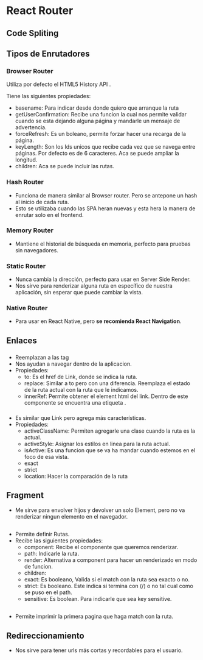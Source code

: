 # React Router

## Code Spliting

## Tipos de Enrutadores

### Browser Router

Utiliza por defecto el HTML5 History API .

Tiene las siguientes propiedades:

* basename: Para indicar desde donde quiero que arranque la ruta
* getUserConfirmation: Recibe una funcion la cual nos permite validar cuando se esta dejando alguna página y mandarle un mensaje de advertencia.
* forceRefresh: Es un boleano, permite forzar hacer una recarga de la página. 
* keyLength: Son los Ids unicos que recibe cada vez que se navega entre páginas. Por defecto es de 6 caracteres. Aca se puede ampliar la longitud.
* children: Aca se puede incluir las rutas.

### Hash Router

* Funciona de manera similar al Browser router. Pero se antepone un hash al inicio de cada ruta.
* Esto se utilizaba cuando las SPA heran nuevas y esta hera la manera de enrutar solo en el frontend.

### Memory Router

* Mantiene el historial de búsqueda en memoria, perfecto para pruebas sin navegadores.

### Static Router

* Nunca cambia la dirección, perfecto para usar en Server Side Render.
* Nos sirve para renderizar alguna ruta en específico de nuestra aplicación, sin esperar que puede cambiar la vista.

### Native Router

* Para usar en React Native, pero **se recomienda React Navigation**.

## Enlaces

### <Link>

* Reemplazan a las tag <a>
* Nos ayudan a navegar dentro de la aplicacion.
* Propiedades:
  * to: Es el href de Link, donde se indica la ruta.
  * replace: Similar a to pero con una diferencia. Reemplaza el estado de la ruta actual con la ruta que le indicamos.
  * innerRef: Permite obtener el element html del link. Dentro de este componente se encuentra una etiqueta <a>.

### <NavLink>

* Es similar que Link pero agrega más características.
* Propiedades:
  * activeClassName: Permiten agregarle una clase cuando la ruta es la actual.
  * activeStyle: Asignar los estilos en linea para la ruta actual.
  * isActive: Es una funcion que se va ha mandar cuando estemos en el foco de esa vista.
  * exact
  * strict
  * location: Hacer la comparación de la ruta

## Fragment

* Me sirve para envolver hijos y devolver un solo Element, pero no va renderizar ningun elemento en el navegador.

## <Route>

* Permite definir Rutas.
* Recibe las siguientes propiedades:
  * component: Recibe el componente que queremos renderizar.
  * path: Indicarle la ruta.
  * render: Alternativa a component para hacer un renderizado en modo de funcion.
  * children: 
  * exact: Es booleano, Valida si el match con la ruta sea exacto o no.
  * strict: Es booleano. Este indica si termina con (/) o no tal cual como se puso en el path.
  * sensitive: Es boolean. Para indicarle que sea key sensitive.

## <Switch>

* Permite imprimir la primera pagina que haga match con la ruta.

## Redireccionamiento

* Nos sirve para tener urls más cortas y recordables para el usuario.